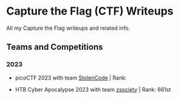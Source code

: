 # Capture the Flag (CTF) Writeups
All my Capture the Flag writeups and related info.

## Teams and Competitions
### 2023
- picoCTF 2023 with team [StolenCode](https://play.picoctf.org/teams/7771) | Rank:

- HTB Cyber Apocalypse 2023 with team [zsociety](https://ctf.hackthebox.com/team/overview/45478) | Rank: 661st
